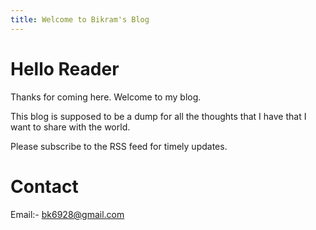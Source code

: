 ```yaml
---
title: Welcome to Bikram's Blog
---
```


# Hello Reader

Thanks for coming here. Welcome to my blog.

This blog is supposed to be a dump for all the thoughts that I have that I want to share with the world.

Please subscribe to the RSS feed for timely updates.

# Contact

Email:- bk6928@gmail.com

